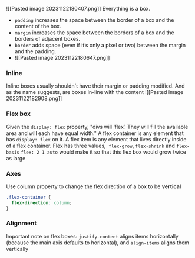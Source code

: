 ![[Pasted image 20231122180407.png]]
Everything is a box.


- `padding` increases the space between the border of a box and the content of the box.
- `margin` increases the space between the borders of a box and the borders of adjacent boxes.
- `border` adds space (even if it’s only a pixel or two) between the margin and the padding.
- ![[Pasted image 20231122180647.png]]

### Inline
Inline boxes usually shouldn't have their margin or padding modified. And as the name suggests, are boxes in-line with the content
![[Pasted image 20231122182908.png]]

### Flex box
Given the 
`display: flex` property, "divs will ‘flex’. They will fill the available area and will each have equal width."
A flex container is any element that has `display: flex` on it. A flex item is any element that lives directly inside of a flex container.
Flex has three values,  `flex-grow`, `flex-shrink` and `flex-basis`
`flex: 2 1 auto` would make it so that this flex box would grow twice as large
### Axes
Use column property to change the flex direction of a box to be **vertical**
```css
.flex-container {
  flex-direction: column;
}
```

### Alignment
Important note on flex boxes:
`justify-content` aligns items horizontally (because the main axis defaults to horizontal), and `align-items` aligns them vertically

